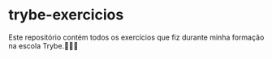 # trybe-exercicios

Este repositório contém todos os exercícios que fiz durante minha formação na escola Trybe.👩🏻‍💻
